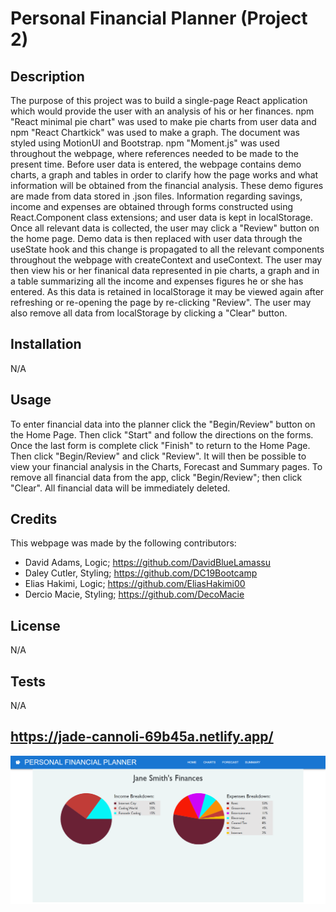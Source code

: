 # Personal Financial Planner (Project 2)

## Description
The purpose of this project was to build a single-page React application which would provide the user with an analysis of his or her finances. npm "React minimal pie chart" was used to make pie charts from user data and npm "React Chartkick" was used to make a graph. The document was styled using MotionUI and Bootstrap. npm "Moment.js" was used throughout the webpage, where references needed to be made to the present time. Before user data is entered, the webpage contains demo charts, a graph and tables in order to clarify how the page works and what information will be obtained from the financial analysis. These demo figures are made from data stored in .json files. Information regarding savings, income and expenses are obtained through forms constructed using React.Component class extensions; and user data is kept in localStorage. Once all relevant data is collected, the user may click a "Review" button on the home page. Demo data is then replaced with user data through the useState hook and this change is propagated to all the relevant components throughout the webpage with createContext and useContext. The user may then view his or her finanical data represented in pie charts, a graph and in a table summarizing all the income and expenses figures he or she has entered. As this data is retained in localStorage it may be viewed again after refreshing or re-opening the page by re-clicking "Review". The user may also remove all data from localStorage by clicking a "Clear" button.

## Installation
N/A

## Usage
To enter financial data into the planner click the "Begin/Review" button on the Home Page. Then click "Start" and follow the directions on the forms. Once the last form is complete click "Finish" to return to the Home Page. Then click "Begin/Review" and click "Review". It will then be possible to view your financial analysis in the Charts, Forecast and Summary pages. To remove all financial data from the app, click "Begin/Review"; then click "Clear". All financial data will be immediately deleted.

## Credits
This webpage was made by the following contributors:

- David Adams, Logic; https://github.com/DavidBlueLamassu 
- Daley Cutler, Styling; https://github.com/DC19Bootcamp 
- Elias Hakimi, Logic; https://github.com/EliasHakimi00 
- Dercio Macie, Styling; https://github.com/DecoMacie 

## License
N/A

## Tests
N/A

## https://jade-cannoli-69b45a.netlify.app/

![Screenshot of the Personal Financial Planner](./public/assets/financial-planner-screenshot.png)